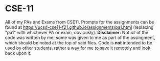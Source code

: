 # CSE-11
 All of my PAs and Exams from CSE11.
 Prompts for the assignments can be found at https://ucsd-cse11-f21.github.io/assignments/pa1.html (replacing "pa1" with whichever PA or exam, obviously).
 **Disclaimer:** Not *all* of the code was written by me, some was given to me as part of the assingment, which should be noted at the top of said files. Code is **not** intended to be used by other students, rather a way for me to save it remotely and look back upon it.
 
 
